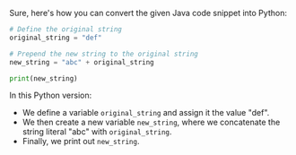 Sure, here's how you can convert the given Java code snippet into Python:

```python
# Define the original string
original_string = "def"

# Prepend the new string to the original string
new_string = "abc" + original_string

print(new_string)
```

In this Python version:
- We define a variable `original_string` and assign it the value "def".
- We then create a new variable `new_string`, where we concatenate the string literal "abc" with `original_string`.
- Finally, we print out `new_string`.
